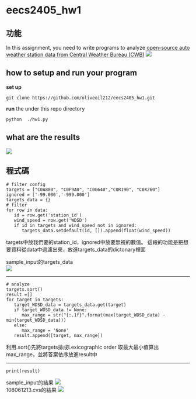 # eecs2405_hw1
## 功能
In this assignment, you need to write programs to analyze [open-source auto weather station data from Central Weather Bureau (CWB)](https://ci.taiwan.gov.tw/dsp/en/environmental_cwb_auto_en.aspx)
![](https://i.imgur.com/gH0ls2f.png)
##  how to setup and run your program 
**set up**
```shell=
git clone https://github.com/oliveoil212/eecs2405_hw1.git
```
**run**
the under this repo directory
```shell=
python  ./hw1.py
```
##  what are the results
![](https://i.imgur.com/AI4GBdS.png)

## 程式碼
```python=
# filter config
targets = ["C0A880", "C0F9A0", "C0G640","C0R190", "C0X260"]
ignored = ['-99.000','-999.000']
targets_data = {}
# filter
for row in data:
   id = row.get('station_id')
   wind_speed = row.get('WDSD')
   if id in targets and wind_speed not in ignored:
      targets_data.setdefault(id, []).append(float(wind_speed))
```
targets中放我們要的station_id，ignored中放要無視的數值。
這段的功能是把想要資料從data中過濾出來，放進targets_data的dictonary裡面

sample_input的targets_data<br>
![](https://i.imgur.com/WeFwZzv.png)

---
```python=
# analyze
targets.sort()
result =[]
for target in targets:
   target_WDSD_data = targets_data.get(target)
   if target_WDSD_data != None:
      max_range = str("{:.1f}".format(max(target_WDSD_data) - min(target_WDSD_data)))
   else:
      max_range = 'None'
   result.append([target, max_range])
```
利用.sort()先將targets排成Lexicographic order
取最大最小值算出max_range，並將答案依序放進result中

---
```python=
print(result)
```
sample_input的結果
![](https://i.imgur.com/VXNH4wv.png)<br>
108061213.cvs的結果
![](https://i.imgur.com/PcyP7wg.png)

